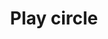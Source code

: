 ---
title: Play circle
tags: ["play", "circle", "audio", "music", "start", "begin", "playback"]
icon: play-circle
svg: '<svg xmlns="http://www.w3.org/2000/svg" width="24" height="24" fill="none" viewBox="0 0 24 24" stroke-width="1.5" stroke-linecap="round" stroke-linejoin="round" stroke="currentColor"><path d="M13.242 10.71c.672.547 1.008.821 1.008 1.29s-.336.743-1.008 1.29c-.185.152-.37.295-.538.413a9 9 0 0 1-.49.318c-.67.407-1.006.611-1.306.385s-.328-.697-.383-1.642A14 14 0 0 1 10.5 12c0-.235.01-.497.025-.764.055-.945.082-1.417.383-1.642.3-.226.636-.022 1.306.385.174.106.341.214.49.318.169.118.353.261.538.412"/><circle cx="12" cy="12" r="9"/></svg>'
---